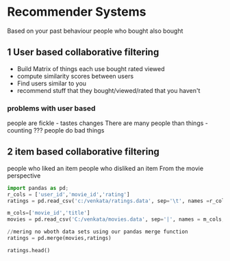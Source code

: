 # Recommender Systems
Based on your past behaviour 
people who bought also bought

## 1 User based collaborative filtering
- Build Matrix of things each use bought rated viewed
- compute similarity scores between users
- Find users similar to you
- recommend stuff that they bought/viewed/rated that you haven't

### problems with user based
people are fickle - tastes changes
There are many people than things - counting ???
people do bad things


## 2 item based collaborative filtering
people who liked an item
people who disliked an item
From the movie perspective 

``` python
import pandas as pd;
r_cols = ['user_id','movie_id','rating']
ratings = pd.read_csv('c:/venkata/ratings.data', sep='\t', names =r_cols,usecols=range(3), encoding = 'ISO-8859-1')

m_cols=['movie_id','title']
movies = pd.read_csv('C:/venkata/movies.data', sep='|', names = m_cols, usecols=range(3), encoding='ISO-8859-1')

//mering no wboth data sets using our pandas merge function
ratings = pd.merge(movies,ratings)

ratings.head()
```
